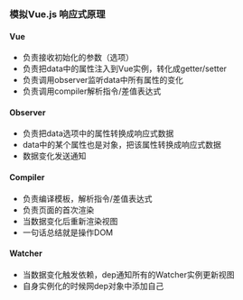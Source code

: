 ### 模拟Vue.js 响应式原理

#### Vue

- 负责接收初始化的参数（选项）
- 负责把data中的属性注入到Vue实例，转化成getter/setter
- 负责调用observer监听data中所有属性的变化
- 负责调用compiler解析指令/差值表达式

#### Observer

- 负责把data选项中的属性转换成响应式数据
- data中的某个属性也是对象，把该属性转换成响应式数据
- 数据变化发送通知

#### Compiler

- 负责编译模板，解析指令/差值表达式
- 负责页面的首次渲染
- 当数据变化后重新渲染视图
- 一句话总结就是操作DOM

#### Watcher

- 当数据变化触发依赖，dep通知所有的Watcher实例更新视图
- 自身实例化的时候网dep对象中添加自己